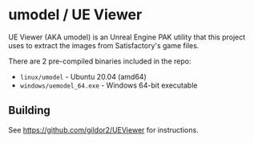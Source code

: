 # umodel / UE Viewer
UE Viewer (AKA umodel) is an Unreal Engine PAK utility that this project uses to extract the images from Satisfactory's game files.

There are 2 pre-compiled binaries included in the repo:
- `linux/umodel` - Ubuntu 20.04 (amd64)
- `windows/uemodel_64.exe` - Windows 64-bit executable

## Building

See https://github.com/gildor2/UEViewer for instructions.

